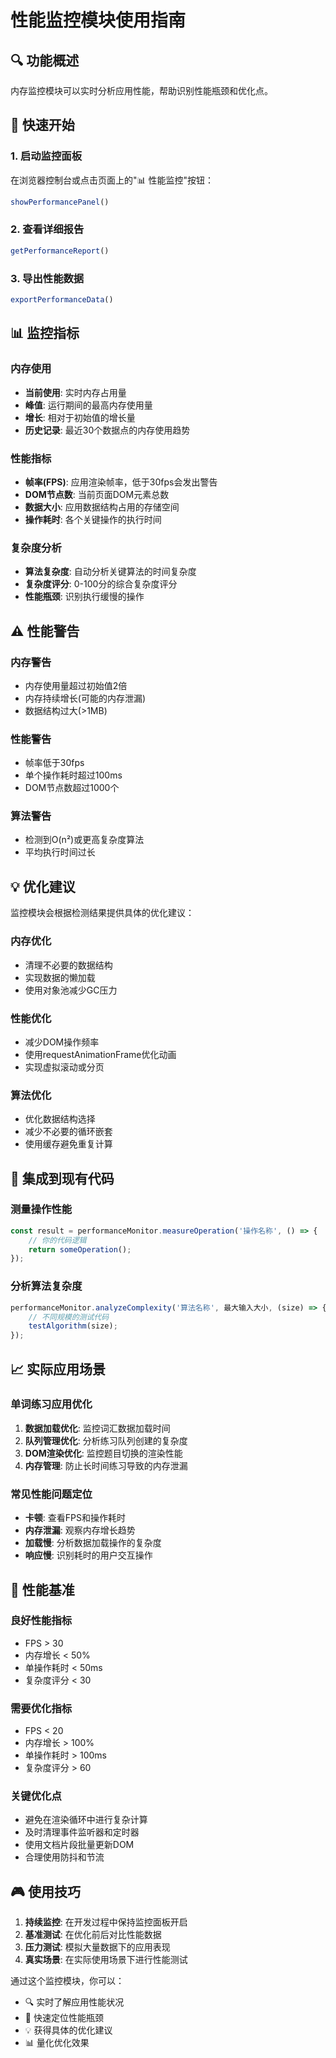 # 性能监控模块使用指南

## 🔍 功能概述

内存监控模块可以实时分析应用性能，帮助识别性能瓶颈和优化点。

## 🚀 快速开始

### 1. 启动监控面板
在浏览器控制台或点击页面上的"📊 性能监控"按钮：
```javascript
showPerformancePanel()
```

### 2. 查看详细报告
```javascript
getPerformanceReport()
```

### 3. 导出性能数据
```javascript
exportPerformanceData()
```

## 📊 监控指标

### 内存使用
- **当前使用**: 实时内存占用量
- **峰值**: 运行期间的最高内存使用量  
- **增长**: 相对于初始值的增长量
- **历史记录**: 最近30个数据点的内存使用趋势

### 性能指标
- **帧率(FPS)**: 应用渲染帧率，低于30fps会发出警告
- **DOM节点数**: 当前页面DOM元素总数
- **数据大小**: 应用数据结构占用的存储空间
- **操作耗时**: 各个关键操作的执行时间

### 复杂度分析
- **算法复杂度**: 自动分析关键算法的时间复杂度
- **复杂度评分**: 0-100分的综合复杂度评分
- **性能瓶颈**: 识别执行缓慢的操作

## ⚠️ 性能警告

### 内存警告
- 内存使用量超过初始值2倍
- 内存持续增长(可能的内存泄漏)
- 数据结构过大(>1MB)

### 性能警告  
- 帧率低于30fps
- 单个操作耗时超过100ms
- DOM节点数超过1000个

### 算法警告
- 检测到O(n²)或更高复杂度算法
- 平均执行时间过长

## 💡 优化建议

监控模块会根据检测结果提供具体的优化建议：

### 内存优化
- 清理不必要的数据结构
- 实现数据的懒加载
- 使用对象池减少GC压力

### 性能优化
- 减少DOM操作频率
- 使用requestAnimationFrame优化动画
- 实现虚拟滚动或分页

### 算法优化
- 优化数据结构选择
- 减少不必要的循环嵌套
- 使用缓存避免重复计算

## 🔧 集成到现有代码

### 测量操作性能
```javascript
const result = performanceMonitor.measureOperation('操作名称', () => {
    // 你的代码逻辑
    return someOperation();
});
```

### 分析算法复杂度
```javascript
performanceMonitor.analyzeComplexity('算法名称', 最大输入大小, (size) => {
    // 不同规模的测试代码
    testAlgorithm(size);
});
```

## 📈 实际应用场景

### 单词练习应用优化
1. **数据加载优化**: 监控词汇数据加载时间
2. **队列管理优化**: 分析练习队列创建的复杂度
3. **DOM渲染优化**: 监控题目切换的渲染性能
4. **内存管理**: 防止长时间练习导致的内存泄漏

### 常见性能问题定位
- **卡顿**: 查看FPS和操作耗时
- **内存泄漏**: 观察内存增长趋势
- **加载慢**: 分析数据加载操作的复杂度
- **响应慢**: 识别耗时的用户交互操作

## 🎯 性能基准

### 良好性能指标
- FPS > 30
- 内存增长 < 50%
- 单操作耗时 < 50ms
- 复杂度评分 < 30

### 需要优化指标
- FPS < 20
- 内存增长 > 100%
- 单操作耗时 > 100ms
- 复杂度评分 > 60

### 关键优化点
- 避免在渲染循环中进行复杂计算
- 及时清理事件监听器和定时器
- 使用文档片段批量更新DOM
- 合理使用防抖和节流

## 🎮 使用技巧

1. **持续监控**: 在开发过程中保持监控面板开启
2. **基准测试**: 在优化前后对比性能数据
3. **压力测试**: 模拟大量数据下的应用表现
4. **真实场景**: 在实际使用场景下进行性能测试

通过这个监控模块，你可以：
- 🔍 实时了解应用性能状况
- 🎯 快速定位性能瓶颈
- 💡 获得具体的优化建议
- 📊 量化优化效果
